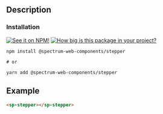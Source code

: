 ## Description

### Installation

[![See it on NPM!](https://img.shields.io/npm/v/@spectrum-web-components/stepper?style=for-the-badge)](https://www.npmjs.com/package/@spectrum-web-components/stepper)
[![How big is this package in your project?](https://img.shields.io/bundlephobia/minzip/@spectrum-web-components/stepper?style=for-the-badge)](https://bundlephobia.com/result?p=@spectrum-web-components/stepper)

```
npm install @spectrum-web-components/stepper

# or

yarn add @spectrum-web-components/stepper
```

## Example

```html
<sp-stepper></sp-stepper>
```
